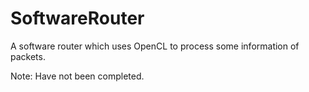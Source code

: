 # SoftwareRouter
A software router which uses OpenCL to process some information of packets.

Note: Have not been completed.
